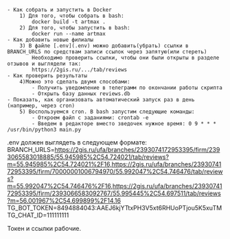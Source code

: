     - Как собрать и запустить в Docker
        1) Для того, чтобы собрать в bash:
            docker build -t artmax .
        2) Для того, чтобы запустить в bash:
            docker run --name artmax
    - Как добавить новые филиалы
        3) В файле [.env](.env) можно добавить(убрать) ссылки в BRANCH_URLS по средствам записи ссылок через запятую(или стереть)
            Необходимо проверить ссылки, чтобы они были открыты в разделе отзывов и выглядели так:
            https://2gis.ru/.../tab/reviews
    - Как проверить результаты
        4)Можно это сделать двумя способами:
            - Получить уведомление в телеграмм по окончании работы скрипта
            - Открыть базу данных reviews.db 
    - Показать, как организовать автоматический запуск раз в день (например, через cron)
        5) Воспользуемся cron. В bash запустим следующие команды:
            - Откроем файл с заданиями: crontab -e
            - Введем в редакторе вместо зведочек нужное время: 0 9 * * * /usr/bin/python3 main.py

.env должен выглядеть в следующем формате:
BRANCH_URLS=https://2gis.ru/ufa/branches/2393074172953395/firm/2393065583018885/55.945985%2C54.724021/tab/reviews?m=55.945985%2C54.724021%2F16,https://2gis.ru/ufa/branches/2393074172953395/firm/70000001006794970/55.992047%2C54.746476/tab/reviews?m=55.992047%2C54.746476%2F16,https://2gis.ru/ufa/branches/2393074172953395/firm/2393066583092767/55.995445%2C54.697511/tab/reviews?m=56.001967%2C54.699899%2F14.16
TG_BOT_TOKEN=8494884043:AAEJ6kjYTtxPH3V5xt6RHUoPTjou5K5xuTM
TG_CHAT_ID=111111111

Токен и ссылки рабочие.